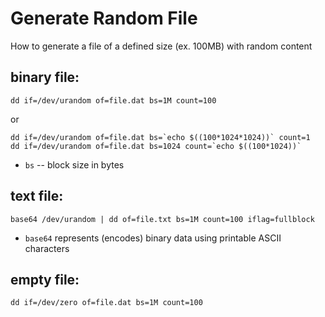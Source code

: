 # Generate Random File

How to generate a file of a defined size (ex. 100MB) with random content

binary file:
------------

    dd if=/dev/urandom of=file.dat bs=1M count=100

or

    dd if=/dev/urandom of=file.dat bs=`echo $((100*1024*1024))` count=1
    dd if=/dev/urandom of=file.dat bs=1024 count=`echo $((100*1024))`

* `bs` -- block size in bytes

text file:
----------

    base64 /dev/urandom | dd of=file.txt bs=1M count=100 iflag=fullblock
    
* `base64` represents (encodes) binary data using printable ASCII characters

empty file:
-----------

    dd if=/dev/zero of=file.dat bs=1M count=100
